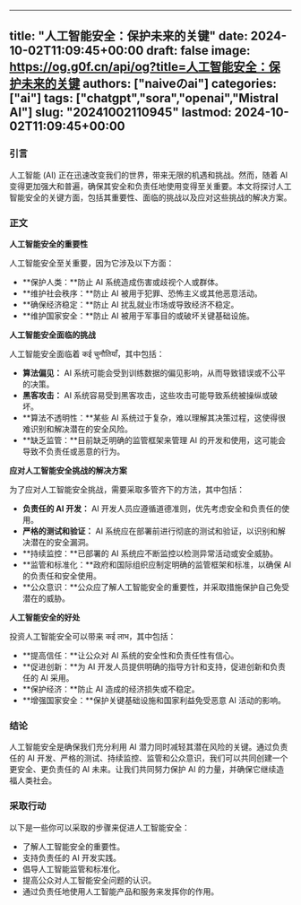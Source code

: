 
---
title: "人工智能安全：保护未来的关键"
date: 2024-10-02T11:09:45+00:00
draft: false
image: https://og.g0f.cn/api/og?title=人工智能安全：保护未来的关键
authors: ["naiveのai"]
categories: ["ai"]
tags: ["chatgpt","sora","openai","Mistral AI"]
slug: "20241002110945"
lastmod: 2024-10-02T11:09:45+00:00
---
### 引言

人工智能 (AI) 正在迅速改变我们的世界，带来无限的机遇和挑战。然而，随着 AI 变得更加强大和普遍，确保其安全和负责任地使用变得至关重要。本文将探讨人工智能安全的关键方面，包括其重要性、面临的挑战以及应对这些挑战的解决方案。

### 正文

**人工智能安全的重要性**

人工智能安全至关重要，因为它涉及以下方面：

- **保护人类：**防止 AI 系统造成伤害或歧视个人或群体。
- **维护社会秩序：**防止 AI 被用于犯罪、恐怖主义或其他恶意活动。
- **确保经济稳定：**防止 AI 扰乱就业市场或导致经济不稳定。
- **维护国家安全：**防止 AI 被用于军事目的或破坏关键基础设施。

**人工智能安全面临的挑战**

人工智能安全面临着 कई चुनौतियाँ，其中包括：

- **算法偏见：** AI 系统可能会受到训练数据的偏见影响，从而导致错误或不公平的决策。
- **黑客攻击：** AI 系统容易受到黑客攻击，这些攻击可能导致系统被操纵或破坏。
- **算法不透明性：**某些 AI 系统过于复杂，难以理解其决策过程，这使得很难识别和解决潜在的安全风险。
- **缺乏监管：**目前缺乏明确的监管框架来管理 AI 的开发和使用，这可能会导致不负责任或恶意的行为。

**应对人工智能安全挑战的解决方案**

为了应对人工智能安全挑战，需要采取多管齐下的方法，其中包括：

- **负责任的 AI 开发：** AI 开发人员应遵循道德准则，优先考虑安全和负责任的使用。
- **严格的测试和验证：** AI 系统应在部署前进行彻底的测试和验证，以识别和解决潜在的安全漏洞。
- **持续监控：**已部署的 AI 系统应不断监控以检测异常活动或安全威胁。
- **监管和标准化：**政府和国际组织应制定明确的监管框架和标准，以确保 AI 的负责任和安全使用。
- **公众意识：**公众应了解人工智能安全的重要性，并采取措施保护自己免受潜在的威胁。

**人工智能安全的好处**

投资人工智能安全可以带来 कई लाभ，其中包括：

- **提高信任：**让公众对 AI 系统的安全性和负责任性有信心。
- **促进创新：**为 AI 开发人员提供明确的指导方针和支持，促进创新和负责任的 AI 采用。
- **保护经济：**防止 AI 造成的经济损失或不稳定。
- **增强国家安全：**保护关键基础设施和国家利益免受恶意 AI 活动的影响。

### 结论

人工智能安全是确保我们充分利用 AI 潜力同时减轻其潜在风险的关键。通过负责任的 AI 开发、严格的测试、持续监控、监管和公众意识，我们可以共同创建一个更安全、更负责任的 AI 未来。让我们共同努力保护 AI 的力量，并确保它继续造福人类社会。

### 采取行动

以下是一些你可以采取的步骤来促进人工智能安全：

- 了解人工智能安全的重要性。
- 支持负责任的 AI 开发实践。
- 倡导人工智能监管和标准化。
- 提高公众对人工智能安全问题的认识。
- 通过负责任地使用人工智能产品和服务来发挥你的作用。